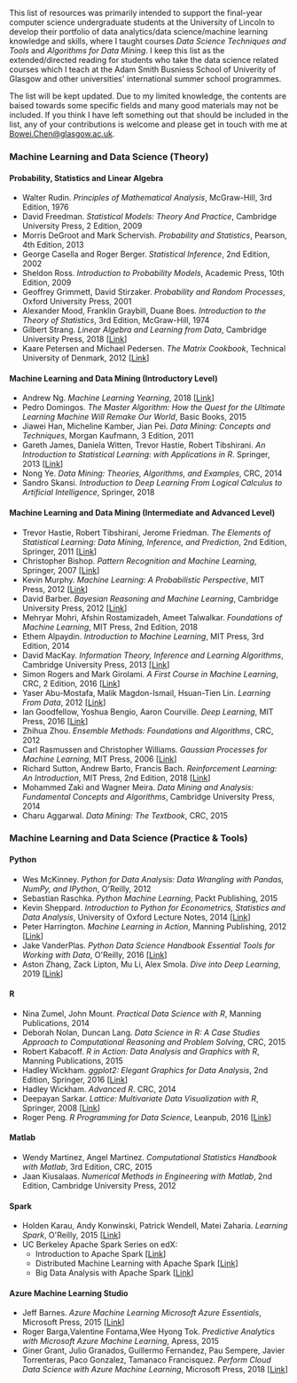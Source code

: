 This list of resources was primarily intended to support the final-year computer science undergraduate students at the University of Lincoln to develop their portfolio of data analytics/data science/machine learning knowledge and skills, where I taught courses *Data Science Techniques and Tools* and *Algorithms for Data Mining*. I keep this list as the extended/directed reading for students who take the data science related courses which I teach at the Adam Smith Busniess School of Univerity of Glasgow and other universities' international summer school programmes. 

The list will be kept updated. Due to my limited knowledge, the contents are baised towards some specific fields and many good materials may not be included. If you think I have left something out that should be included in the list, any of your contributions is welcome and please get in touch with me at [Bowei.Chen@glasgow.ac.uk](Bowei.Chen@glasgow.ac.uk). 

### Machine Learning and Data Science (Theory)

#### Probability, Statistics and Linear Algebra 
- Walter Rudin. *Principles of Mathematical Analysis*, McGraw-Hill, 3rd Edition, 1976
- David Freedman. *Statistical Models: Theory And Practice*, Cambridge University Press, 2 Edition, 2009
- Morris DeGroot and Mark Schervish. *Probability and Statistics*, Pearson, 4th Edition, 2013
- George Casella and Roger Berger. *Statistical Inference*, 2nd Edition, 2002
- Sheldon Ross. *Introduction to Probability Models*, Academic Press, 10th Edition, 2009
- Geoffrey Grimmett, David Stirzaker. *Probability and Random Processes*, Oxford University Press, 2001
- Alexander Mood, Franklin Graybill, Duane Boes. *Introduction to the Theory of Statistics*, 3rd Edition, McGraw-Hill, 1974
- Gilbert Strang. *Linear Algebra and Learning from Data*, Cambridge University Press, 2018 [[Link](http://math.mit.edu/~gs/learningfromdata/)] 
- Kaare Petersen and Michael Pedersen. *The Matrix Cookbook*, Technical University of Denmark, 2012 [[Link](http://www2.imm.dtu.dk/pubdb/views/edoc_download.php/3274/pdf/imm3274.pdf)]

#### Machine Learning and Data Mining (Introductory Level)

- Andrew Ng. *Machine Learning Yearning*, 2018 [[Link](https://www.deeplearning.ai/machine-learning-yearning/)]
- Pedro Domingos. *The Master Algorithm: How the Quest for the Ultimate Learning Machine Will Remake Our World*, Basic Books, 2015
- Jiawei Han, Micheline Kamber, Jian Pei. *Data Mining: Concepts and Techniques*, Morgan Kaufmann, 3 Edition, 2011
- Gareth James, Daniela Witten, Trevor Hastie, Robert Tibshirani. *An Introduction to Statistical Learning: with Applications in R*. Springer, 2013 [[Link](http://faculty.marshall.usc.edu/gareth-james/ISL/)]
- Nong Ye. *Data Mining: Theories, Algorithms, and Examples*, CRC, 2014
- Sandro Skansi. *Introduction to Deep Learning From Logical Calculus to Artificial Intelligence*, Springer, 2018

#### Machine Learning and Data Mining (Intermediate and Advanced Level)

- Trevor Hastie, Robert Tibshirani, Jerome Friedman. *The Elements of Statistical Learning: Data Mining, Inference, and Prediction*, 2nd Edition, Springer, 2011 [[Link](https://web.stanford.edu/~hastie/ElemStatLearn/)]
- Christopher Bishop. *Pattern Recognition and Machine Learning*, Springer, 2007 [[Link](https://www.microsoft.com/en-us/research/people/cmbishop/#!prml-book)]
- Kevin Murphy. *Machine Learning: A Probabilistic Perspective*, MIT Press, 2012 [[Link](https://www.cs.ubc.ca/~murphyk/MLbook/)]
- David Barber. *Bayesian Reasoning and Machine Learning*, Cambridge University Press, 2012 [[Link](http://web4.cs.ucl.ac.uk/staff/D.Barber/pmwiki/pmwiki.php?n=Brml.HomePage)]
- Mehryar Mohri, Afshin Rostamizadeh, Ameet Talwalkar. *Foundations of Machine Learning*, MIT Press, 2nd Edition, 2018
- Ethem Alpaydin. *Introduction to Machine Learning*, MIT Press, 3rd Edition, 2014 
- David MacKay. *Information Theory, Inference and Learning Algorithms*, Cambridge University Press, 2013 [[Link](http://www.inference.org.uk/mackay/itila/)]
- Simon Rogers and Mark Girolami. *A First Course in Machine Learning*, CRC, 2 Edition, 2016 [[Link](http://www.dcs.gla.ac.uk/~srogers/firstcourseml/)]
- Yaser Abu-Mostafa, Malik Magdon-Ismail, Hsuan-Tien Lin. *Learning From Data*, 2012 [[Link](http://amlbook.com/)]
- Ian Goodfellow, Yoshua Bengio, Aaron Courville. *Deep Learning*,  MIT Press, 2016 [[Link](http://www.deeplearningbook.org)]
- Zhihua Zhou. *Ensemble Methods: Foundations and Algorithms*, CRC, 2012
- Carl Rasmussen and Christopher Williams. *Gaussian Processes for Machine Learning*, MIT Press, 2006 [[Link](http://www.gaussianprocess.org/gpml/chapters/)]
- Richard Sutton, Andrew Barto, Francis Bach. *Reinforcement Learning: An Introduction*, MIT Press, 2nd Edition, 2018 [[Link](http://incompleteideas.net/book/the-book-2nd.html)]
- Mohammed Zaki and Wagner Meira. *Data Mining and Analysis: Fundamental Concepts and Algorithms*, Cambridge University Press, 2014
- Charu Aggarwal. *Data Mining: The Textbook*, CRC, 2015

### Machine Learning and Data Science (Practice & Tools)

#### Python
- Wes McKinney. *Python for Data Analysis: Data Wrangling with Pandas, NumPy, and IPython*, O'Reilly, 2012
- Sebastian Raschka. *Python Machine Learning*, Packt Publishing, 2015
- Kevin Sheppard. *Introduction to Python for Econometrics, Statistics and Data Analysis*, University of Oxford Lecture Notes, 2014 [[Link](https://www.kevinsheppard.com)] 
- Peter Harrington. *Machine Learning in Action*, Manning Publishing, 2012 [[Link](https://github.com/pbharrin/machinelearninginaction)]
- Jake VanderPlas. *Python Data Science Handbook Essential Tools for Working with Data*, O'Reilly, 2016 [[Link](https://jakevdp.github.io/PythonDataScienceHandbook/)]
- Aston Zhang, Zack Lipton, Mu Li, Alex Smola. *Dive into Deep Learning*, 2019 [[Link](http://d2l.ai/)]
  
#### R
- Nina Zumel, John Mount. *Practical Data Science with R*, Manning Publications, 2014
- Deborah Nolan, Duncan Lang. *Data Science in R: A Case Studies Approach to Computational Reasoning and Problem Solving*, CRC, 2015
- Robert Kabacoff. *R in Action: Data Analysis and Graphics with R*, Manning Publications, 2015
- Hadley Wickham. *ggplot2: Elegant Graphics for Data Analysis*, 2nd Edition, Springer, 2016 [[Link](http://ggplot2.org/book)]
- Hadley Wickham. *Advanced R*. CRC, 2014
- Deepayan Sarkar. *Lattice: Multivariate Data Visualization with R*, Springer, 2008 [[Link](http://lmdvr.r-forge.r-project.org/figures/figures.html)]
- Roger Peng. *R Programming for Data Science*, Leanpub, 2016 [[Link](https://leanpub.com/u/rdpeng)]

#### Matlab
- Wendy Martinez, Angel Martinez. *Computational Statistics Handbook with Matlab*, 3rd Edition, CRC, 2015
- Jaan Kiusalaas. *Numerical Methods in Engineering with Matlab*, 2nd Edition, Cambridge University Press, 2012
 
#### Spark
- Holden Karau, Andy Konwinski, Patrick Wendell, Matei Zaharia. *Learning Spark*, O'Reilly, 2015 [[Link](http://shop.oreilly.com/product/0636920028512.do)]
- UC Berkeley Apache Spark Series on edX:
  * Introduction to Apache Spark [[Link](https://www.edx.org/course/introduction-apache-spark-uc-berkeleyx-cs105x)]
  * Distributed Machine Learning with Apache Spark [[Link](https://www.edx.org/course/distributed-machine-learning-apache-uc-berkeleyx-cs120x)]
  * Big Data Analysis with Apache Spark [[Link](https://www.edx.org/course/big-data-analysis-apache-spark-uc-berkeleyx-cs110x)]
  
#### Azure Machine Learning Studio
- Jeff Barnes. *Azure Machine Learning Microsoft Azure Essentials*, Microsoft Press, 2015 [[Link](https://download.microsoft.com/download/0/9/6/096170E9-23A2-4DA6-89F5-7F5079CB53AB/9780735698178.pdf)]
- Roger Barga,Valentine Fontama,Wee Hyong Tok. *Predictive Analytics with Microsoft Azure Machine Learning*, Apress, 2015
- Giner Grant, Julio Granados, Guillermo Fernandez, Pau Sempere, Javier Torrenteras, Paco Gonzalez, Tamanaco Francisquez. *Perform Cloud Data Science with Azure Machine Learning*, Microsoft Press, 2018 [[Link](https://www.microsoft.com/en-us/learning/exam-70-774.aspx)]
